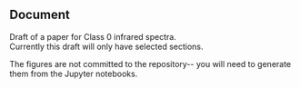 ## Document

Draft of a paper for Class 0 infrared spectra.  
Currently this draft will only have selected sections.

The figures are not committed to the repository-- you will need to generate them from the Jupyter notebooks.
